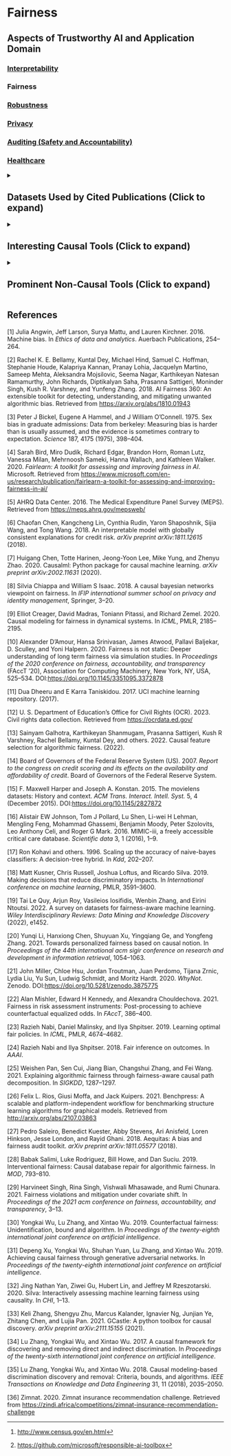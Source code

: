# Fairness

## Aspects of Trustworthy AI and Application Domain

### [Interpretability](../Interpretability/README.md)

### Fairness

### [Robustness](../Robustness/README.md)

### [Privacy](../Privacy/README.md)

### [Auditing (Safety and Accountability)](../Auditing/README.md)

### [Healthcare](../Healthcare/README.md)

<details>
<summary><h2>Datasets Used by Cited Publications (Click to expand)</h2></summary>

  - **[Adult (Census
    Income)](https://archive.ics.uci.edu/ml/datasets/adult)** \[[11](#ref-dheeru2017uci),[17](#ref-kohavi1996ADULTS)\]:
    A tabular dataset containing anonymized data from the 1994 Census
    bureau database.[^1] Classifiers try to predict whether a given
    person will earn over or under 50,000 USD worth of salary. Each
    person is described via 15 features (including their id), e.g.,
    gender, education, and occupation. <span>&#10230;</span> **Used
    by**: \[[13](#ref-galhotra2022causal),[24](#ref-nabi2018fair),[25](#ref-pan2021explaining),[28](#ref-salimi2019interventional),[30](#ref-wu2019counterfactual)–[32](#ref-yan2020silva),[34](#ref-zhang2017causal),[35](#ref-zhang2018causal)\]

  - **[COMPAS Recidivism
    Risk](https://github.com/propublica/compas-analysis/)** \[[1](#ref-angwin2016COMPAS)\]:
    A set of criminological datasets published by ProPublica to evaluate
    the bias of COMPAS - an algorithm used to assess the likelihood of
    criminal defendants reoffending. All COMPAS-related datasets include
    data from over 10,000 defendants, each being described via 52
    features (e.g., age, sex, race) and with a label indicating whether
    they were rearrested within two years. <span>&#10230;</span> **Used
    by**: \[[8](#ref-chiappa2018causal),[13](#ref-galhotra2022causal),[22](#ref-mishler2021fairness)–[24](#ref-nabi2018fair),[28](#ref-salimi2019interventional)\]

  - **[FICO Credit
    Risk](https://community.fico.com/s/explainable-machine-learning-challenge?tabset-3158a=2&tabset-158d9=3)** \[[14](#ref-board2007FICO)\]:
    In this dataset, ML models have to predict whether or not credit
    applicants will at least once be more than 90 days due with their
    payment within a two-year timespan. It includes anonymized
    information about HELOC applicants described through 23 features
    (e.g., months since the most recent delinquency or number of
    inquiries in last 6 months) \[[6](#ref-chen2018interpretable)\]
    <span>&#10230;</span> **Used by**: \[[9](#ref-creager2020causal)\]

  - **[German Credit
    Risk](https://archive.ics.uci.edu/ml/datasets/statlog+\(german+credit+data\))** \[[11](#ref-dheeru2017uci)\]:
    A collection of data from 1,000 anonymized German bank account
    holders that applied for a credit. Based on the 20 features of the
    applicant and their application (e.g., credit history, purpose of
    credit, or employment status), models need to estimate the risk of
    giving the person a credit and categorize them as either good or bad
    credit recipients.. <span>&#10230;</span> **Used
    by**: \[[13](#ref-galhotra2022causal)\]

  - **[Medical Expenditure
    (MEPS](https://meps.ahrq.gov/mepsweb/data_stats/data_overview.jsp))** \[[5](#ref-MEPS)\]:
    A collection of large-scale surveys of US citizens, their medical
    providers, and employers. It includes information like race, gender,
    and the ICD-10 code of the diagnosis of a patient. The given
    information can be used to predict the total number of patients’
    hospital visits. <span>&#10230;</span> **Used
    by**: \[[13](#ref-galhotra2022causal)\]

  - **[MIMIC
    III](https://mimic.mit.edu/docs/gettingstarted/)** \[[16](#ref-johnson2016mimic)\]:
    A dataset of anonymized clinical records of the Beth Israel
    Deaconess Medical Center in Boston, Massachusetts. Records contain
    information like ICD-9 codes for diagnoses and medical procedures,
    vital signs, medication, or even imaging data. The dataset includes
    records from 38,597 distinct adult patients.
    <span>&#10230;</span> **Used by**: \[[29](#ref-singh2021fairness)\]

  - **[MovieLens](https://grouplens.org/datasets/movielens/)** \[[15](#ref-MovieLens2015)\]:
    A group of datasets containing movie ratings between 0 and 5 (with
    0.5 increments) collected from the MovieLens website. Movies are
    described through their title, genre, and relevance scores of tags
    (e.g., romantic or funny). GroupLens Research constantly releases
    new up-to-date MovieLens databases in different sizes.
    <span>&#10230;</span> **Used by**: \[[20](#ref-li2021towards)\]

  - **[Zimnat Insurance
    Recommendation](https://www.kaggle.com/mrmorj/insurance-recommendation)** \[[36](#ref-Insurance2020)\]:
    A data collection of almost 40,000 Zimnat (a Zimbabwean insurance
    provider) customers. The data contain personal information (e.g.,
    marital status or occupation) and the insurance products that the
    customers own. In inference time, models must predict which product
    was artificially removed based on customer information.
    <span>&#10230;</span> **Used by**: \[[20](#ref-li2021towards)\]

  - **[Civil Rights Data Collection
    (CRDC)](https://ocrdata.ed.gov/resources/downloaddatafile)** \[[12](#ref-CRDC_2023)\]:
    This is an online collection of education-related data. Since 1968,
    the U.S. Department of Education’s Office for Civil Rights (OCR)
    biennially collects data from U.S. public primary and secondary
    schools. The dataset includes information such as race distribution,
    the percentage of students who take college entrance exams, or
    whether specific courses (e.g., Calculus) are offered.
    <span>&#10230;</span> **Used by**: \[[18](#ref-kusner2019making)\]

  - **[Berkeley](https://discovery.cs.illinois.edu/dataset/berkeley/)** \[[3](#ref-bickel1975sex)\]:
    A simple gender bias dataset published back in 1975 containing
    information on all 12,763 applicants to the University of
    California, Berkeley graduate programs in Fall 1973. Each candidate
    entry consists of the candidate’s major, gender, year of application
    (always 1973), and whether they were accepted.
    <span>&#10230;</span> **Used by**: \[[32](#ref-yan2020silva)\]

</details>

<details>
<summary><h2>Interesting Causal Tools (Click to expand)</h2></summary>

  - **Collection of Annotated Datasets** \[[19](#ref-le2022survey)\]: As
    part of a survey that provides a thorough overview of commonly used
    datasets for evaluating the fairness of
    ML, \[[19](#ref-le2022survey)\] generated Bayesian Networks
    encompassing the relationships of attributes for each dataset. This
    information could be used as a reference point for potential causal
    annotations of fairness-related datasets.

  - **[WhyNot](https://github.com/mrtzh/whynot)** \[[21](#ref-miller2020whynot)\]:
    A Python package that provides researchers with many simulation
    environments for analyzing causal inference and decision-making in a
    dynamic setting. It allows benchmarking of multiple decision-making
    systems on 13 different simulators. Crucially for this section,
    WhyNot also enables comparisons based on other evaluation criteria,
    such as the fairness of the decision-making.

  - **[gCastle](https://github.com/huawei-noah/trustworthyAI/tree/master/gcastle)** \[[33](#ref-zhang2021gcastle)\]:
    An end-to-end causal structure learning toolbox that is equipped
    with 19 techniques for Causal Discovery. It also assists users in
    data generation and evaluating learned structures. Having a firm
    understanding of the causal structure is crucial for
    fairness-related research.

  - **[Benchpress](https://github.com/felixleopoldo/benchpress)** \[[26](#ref-rios2021benchpress)\]:
    A benchmark for causal structure learning allowing users to compare
    their causal discovery methods with over 40 variations of
    state-of-the-art algorithms. The plethora of available techniques in
    this single tool could facilitate research into fair ML through
    causality.

  - **[CausalML](https://github.com/uber/causalml)** \[[7](#ref-Chen2020_CausalML_Uber)\]:
    The Python package enables users to analyze the Conditional Average
    Treatment Effect (CATE) or Individual Treatment Effect (ITE)
    observable in experimental data. The package includes tree-based
    algorithms, meta-learner algorithms, instrumental variable
    algorithms, and neural-network-based algorithms. Fair-ML researchers
    could use the provided methods to investigate the causal effect of
    sensitive attributes on the predicted outcome.

</details>

<details>
<summary><h2>Prominent Non-Causal Tools (Click to expand)</h2></summary>

  - **[AI
    Fairness 360](https://github.com/Trusted-AI/AIF360)** \[[2](#ref-aif360-oct-2018)\]:
    An open-source library (compatible with both Python and R) that
    allows researchers to measure and mitigate possible bias within
    their models/algorithms. It includes six real-world datasets, five
    fairness metrics, and 15 bias mitigation algorithms.

  - **[Fairlearn](https://github.com/fairlearn/fairlearn)** \[[4](#ref-bird2020fairlearn)\]:
    A Python package developed by Microsoft, which is part of the
    Responsible AI toolbox[^2]. It contains various fairness metrics,
    six unfairness-mitigating algorithms, and five datasets.

  - **[Aequitas](https://github.com/dssg/aequitas)** \[[27](#ref-2018aequitas)\]:
    An open-source auditing tool designed to assess the bias of
    algorithmic decision-making systems. It provides utility for
    evaluating the bias of decision-making outcomes and enables users to
    assess the bias of actions taken directly.

  - **[ML-Fairness-Gym](https://github.com/google/ml-fairness-gym)** \[[10](#ref-fairness_gym)\]:
    A third-party extension of the OpenAI gym designed to analyze bias
    within RL agents. Although not built upon real-world data, the
    simulations developed for this benchmark can lead to insights
    applicable to the real world. It comes with four simulation
    environments.

</details>

<div id="refs" class="references">

## References

<div id="ref-angwin2016COMPAS">

\[1\] Julia Angwin, Jeff Larson, Surya Mattu, and Lauren Kirchner. 2016.
Machine bias. In *Ethics of data and analytics*. Auerbach Publications,
254–264.

</div>

<div id="ref-aif360-oct-2018">

\[2\] Rachel K. E. Bellamy, Kuntal Dey, Michael Hind, Samuel C. Hoffman,
Stephanie Houde, Kalapriya Kannan, Pranay Lohia, Jacquelyn Martino,
Sameep Mehta, Aleksandra Mojsilovic, Seema Nagar, Karthikeyan Natesan
Ramamurthy, John Richards, Diptikalyan Saha, Prasanna Sattigeri,
Moninder Singh, Kush R. Varshney, and Yunfeng Zhang. 2018. AI Fairness
360: An extensible toolkit for detecting, understanding, and mitigating
unwanted algorithmic bias. Retrieved from
<https://arxiv.org/abs/1810.01943>

</div>

<div id="ref-bickel1975sex">

\[3\] Peter J Bickel, Eugene A Hammel, and J William O’Connell. 1975.
Sex bias in graduate admissions: Data from berkeley: Measuring bias is
harder than is usually assumed, and the evidence is sometimes contrary
to expectation. *Science* 187, 4175 (1975), 398–404.

</div>

<div id="ref-bird2020fairlearn">

\[4\] Sarah Bird, Miro Dudík, Richard Edgar, Brandon Horn, Roman Lutz,
Vanessa Milan, Mehrnoosh Sameki, Hanna Wallach, and Kathleen Walker.
2020. *Fairlearn: A toolkit for assessing and improving fairness in AI*.
Microsoft. Retrieved from
<https://www.microsoft.com/en-us/research/publication/fairlearn-a-toolkit-for-assessing-and-improving-fairness-in-ai/>

</div>

<div id="ref-MEPS">

\[5\] AHRQ Data Center. 2016. The Medical Expenditure Panel Survey
(MEPS). Retrieved from <https://meps.ahrq.gov/mepsweb/>

</div>

<div id="ref-chen2018interpretable">

\[6\] Chaofan Chen, Kangcheng Lin, Cynthia Rudin, Yaron Shaposhnik,
Sijia Wang, and Tong Wang. 2018. An interpretable model with globally
consistent explanations for credit risk. *arXiv preprint
arXiv:1811.12615* (2018).

</div>

<div id="ref-Chen2020_CausalML_Uber">

\[7\] Huigang Chen, Totte Harinen, Jeong-Yoon Lee, Mike Yung, and Zhenyu
Zhao. 2020. Causalml: Python package for causal machine learning. *arXiv
preprint arXiv:2002.11631* (2020).

</div>

<div id="ref-chiappa2018causal">

\[8\] Silvia Chiappa and William S Isaac. 2018. A causal bayesian
networks viewpoint on fairness. In *IFIP international summer school on
privacy and identity management*, Springer, 3–20.

</div>

<div id="ref-creager2020causal">

\[9\] Elliot Creager, David Madras, Toniann Pitassi, and Richard Zemel.
2020. Causal modeling for fairness in dynamical systems. In *ICML*,
PMLR, 2185–2195.

</div>

<div id="ref-fairness_gym">

\[10\] Alexander D’Amour, Hansa Srinivasan, James Atwood, Pallavi
Baljekar, D. Sculley, and Yoni Halpern. 2020. Fairness is not static:
Deeper understanding of long term fairness via simulation studies. In
*Proceedings of the 2020 conference on fairness, accountability, and
transparency* (FAccT ’20), Association for Computing Machinery, New
York, NY, USA, 525–534. DOI:[https://doi.org/10.1145/3351095.3372878
](https://doi.org/10.1145/3351095.3372878%20)

</div>

<div id="ref-dheeru2017uci">

\[11\] Dua Dheeru and E Karra Taniskidou. 2017. UCI machine learning
repository. (2017).

</div>

<div id="ref-CRDC_2023">

\[12\] U. S. Department of Education’s Office for Civil Rights (OCR).
2023. Civil rights data collection. Retrieved from
<https://ocrdata.ed.gov/>

</div>

<div id="ref-galhotra2022causal">

\[13\] Sainyam Galhotra, Karthikeyan Shanmugam, Prasanna Sattigeri, Kush
R Varshney, Rachel Bellamy, Kuntal Dey, and others. 2022. Causal feature
selection for algorithmic fairness. (2022).

</div>

<div id="ref-board2007FICO">

\[14\] Board of Governors of the Federal Reserve System (US). 2007.
*Report to the congress on credit scoring and its effects on the
availability and affordability of credit*. Board of Governors of the
Federal Reserve System.

</div>

<div id="ref-MovieLens2015">

\[15\] F. Maxwell Harper and Joseph A. Konstan. 2015. The movielens
datasets: History and context. *ACM Trans. Interact. Intell. Syst.* 5, 4
(December 2015). DOI:[https://doi.org/10.1145/2827872
](https://doi.org/10.1145/2827872%20)

</div>

<div id="ref-johnson2016mimic">

\[16\] Alistair EW Johnson, Tom J Pollard, Lu Shen, Li-wei H Lehman,
Mengling Feng, Mohammad Ghassemi, Benjamin Moody, Peter Szolovits, Leo
Anthony Celi, and Roger G Mark. 2016. MIMIC-iii, a freely accessible
critical care database. *Scientific data* 3, 1 (2016), 1–9.

</div>

<div id="ref-kohavi1996ADULTS">

\[17\] Ron Kohavi and others. 1996. Scaling up the accuracy of
naive-bayes classifiers: A decision-tree hybrid. In *Kdd*, 202–207.

</div>

<div id="ref-kusner2019making">

\[18\] Matt Kusner, Chris Russell, Joshua Loftus, and Ricardo Silva.
2019. Making decisions that reduce discriminatory impacts. In
*International conference on machine learning*, PMLR, 3591–3600.

</div>

<div id="ref-le2022survey">

\[19\] Tai Le Quy, Arjun Roy, Vasileios Iosifidis, Wenbin Zhang, and
Eirini Ntoutsi. 2022. A survey on datasets for fairness-aware machine
learning. *Wiley Interdisciplinary Reviews: Data Mining and Knowledge
Discovery* (2022), e1452.

</div>

<div id="ref-li2021towards">

\[20\] Yunqi Li, Hanxiong Chen, Shuyuan Xu, Yingqiang Ge, and Yongfeng
Zhang. 2021. Towards personalized fairness based on causal notion. In
*Proceedings of the 44th international acm sigir conference on research
and development in information retrieval*, 1054–1063.

</div>

<div id="ref-miller2020whynot">

\[21\] John Miller, Chloe Hsu, Jordan Troutman, Juan Perdomo, Tijana
Zrnic, Lydia Liu, Yu Sun, Ludwig Schmidt, and Moritz Hardt. 2020.
*WhyNot*. Zenodo. DOI:[https://doi.org/10.5281/zenodo.3875775
](https://doi.org/10.5281/zenodo.3875775%20)

</div>

<div id="ref-mishler2021fairness">

\[22\] Alan Mishler, Edward H Kennedy, and Alexandra Chouldechova. 2021.
Fairness in risk assessment instruments: Post-processing to achieve
counterfactual equalized odds. In *FAccT*, 386–400.

</div>

<div id="ref-nabi2019learning">

\[23\] Razieh Nabi, Daniel Malinsky, and Ilya Shpitser. 2019. Learning
optimal fair policies. In *ICML*, PMLR, 4674–4682.

</div>

<div id="ref-nabi2018fair">

\[24\] Razieh Nabi and Ilya Shpitser. 2018. Fair inference on outcomes.
In *AAAI*.

</div>

<div id="ref-pan2021explaining">

\[25\] Weishen Pan, Sen Cui, Jiang Bian, Changshui Zhang, and Fei Wang.
2021. Explaining algorithmic fairness through fairness-aware causal path
decomposition. In *SIGKDD*, 1287–1297.

</div>

<div id="ref-rios2021benchpress">

\[26\] Felix L. Rios, Giusi Moffa, and Jack Kuipers. 2021. Benchpress: A
scalable and platform-independent workflow for benchmarking structure
learning algorithms for graphical models. Retrieved from
<http://arxiv.org/abs/2107.03863>

</div>

<div id="ref-2018aequitas">

\[27\] Pedro Saleiro, Benedict Kuester, Abby Stevens, Ari Anisfeld,
Loren Hinkson, Jesse London, and Rayid Ghani. 2018. Aequitas: A bias and
fairness audit toolkit. *arXiv preprint arXiv:1811.05577* (2018).

</div>

<div id="ref-salimi2019interventional">

\[28\] Babak Salimi, Luke Rodriguez, Bill Howe, and Dan Suciu. 2019.
Interventional fairness: Causal database repair for algorithmic
fairness. In *MOD*, 793–810.

</div>

<div id="ref-singh2021fairness">

\[29\] Harvineet Singh, Rina Singh, Vishwali Mhasawade, and Rumi
Chunara. 2021. Fairness violations and mitigation under covariate shift.
In *Proceedings of the 2021 acm conference on fairness, accountability,
and transparency*, 3–13.

</div>

<div id="ref-wu2019counterfactual">

\[30\] Yongkai Wu, Lu Zhang, and Xintao Wu. 2019. Counterfactual
fairness: Unidentification, bound and algorithm. In *Proceedings of the
twenty-eighth international joint conference on artificial
intelligence*.

</div>

<div id="ref-xu2019achieving">

\[31\] Depeng Xu, Yongkai Wu, Shuhan Yuan, Lu Zhang, and Xintao Wu.
2019. Achieving causal fairness through generative adversarial networks.
In *Proceedings of the twenty-eighth international joint conference on
artificial intelligence*.

</div>

<div id="ref-yan2020silva">

\[32\] Jing Nathan Yan, Ziwei Gu, Hubert Lin, and Jeffrey M
Rzeszotarski. 2020. Silva: Interactively assessing machine learning
fairness using causality. In *CHI*, 1–13.

</div>

<div id="ref-zhang2021gcastle">

\[33\] Keli Zhang, Shengyu Zhu, Marcus Kalander, Ignavier Ng, Junjian
Ye, Zhitang Chen, and Lujia Pan. 2021. GCastle: A python toolbox for
causal discovery. *arXiv preprint arXiv:2111.15155* (2021).

</div>

<div id="ref-zhang2017causal">

\[34\] Lu Zhang, Yongkai Wu, and Xintao Wu. 2017. A causal framework for
discovering and removing direct and indirect discrimination. In
*Proceedings of the twenty-sixth international joint conference on
artificial intelligence*.

</div>

<div id="ref-zhang2018causal">

\[35\] Lu Zhang, Yongkai Wu, and Xintao Wu. 2018. Causal modeling-based
discrimination discovery and removal: Criteria, bounds, and algorithms.
*IEEE Transactions on Knowledge and Data Engineering* 31, 11 (2018),
2035–2050.

</div>

<div id="ref-Insurance2020">

\[36\] Zimnat. 2020. Zimnat insurance recommendation challenge.
Retrieved from
<https://zindi.africa/competitions/zimnat-insurance-recommendation-challenge>

</div>

</div>

[^1]:  <http://www.census.gov/en.html>

[^2]:  <https://github.com/microsoft/responsible-ai-toolbox>
